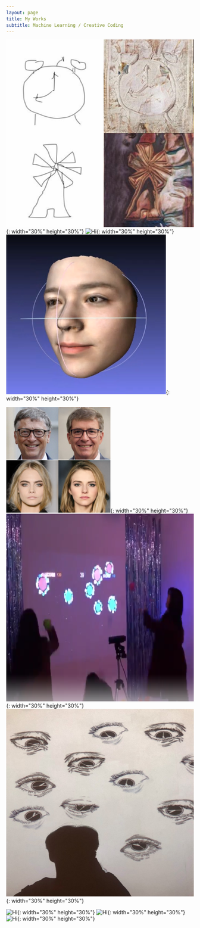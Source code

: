 ```yaml
---
layout: page
title: My Works
subtitle: Machine Learning / Creative Coding
---
```


![Hi](./assets/img/projects_sketch2art.png){: width="30%" height="30%"} ![Hi](./assets/img/projects_virtual_avatar){: width="30%" height="30%"} ![Hi](./assets/img/projects_deep3d.png){: width="30%" height="30%"}
 
![Hi](./assets/img/projects_dreamai.jpg){: width="30%" height="30%"} ![Hi](./assets/img/ballplay.png){: width="30%" height="30%"} ![Hi](./assets/img/uncomfortable.jpg){: width="30%" height="30%"}

![Hi](./assets/img/avatar-icon.png){: width="30%" height="30%"} ![Hi](./assets/img/avatar-icon.png){: width="30%" height="30%"} ![Hi](./assets/img/avatar-icon.png){: width="30%" height="30%"}
